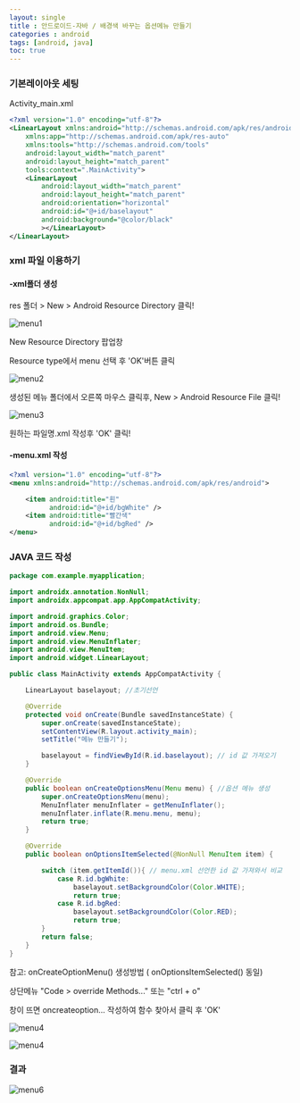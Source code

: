 ```yaml
---
layout: single
title : 안드로이드-자바 / 배경색 바꾸는 옵션메뉴 만들기 
categories : android
tags: [android, java]
toc: true
---
```


### 기본레이아웃 세팅

Activity_main.xml

~~~xml
<?xml version="1.0" encoding="utf-8"?>
<LinearLayout xmlns:android="http://schemas.android.com/apk/res/android"
    xmlns:app="http://schemas.android.com/apk/res-auto"
    xmlns:tools="http://schemas.android.com/tools"
    android:layout_width="match_parent"
    android:layout_height="match_parent"
    tools:context=".MainActivity">
    <LinearLayout
        android:layout_width="match_parent"
        android:layout_height="match_parent"
        android:orientation="horizontal"
        android:id="@+id/baselayout"
        android:background="@color/black"
        ></LinearLayout>
</LinearLayout>
~~~



### xml 파일 이용하기
#### -xml폴더 생성

res 폴더 > New > Android Resource Directory 클릭!

![menu1](../../images/2021-12-02-android/menu1.png)

New Resource Directory 팝업창 

Resource type에서 menu 선택 후 'OK'버튼 클릭

![menu2](../../images/2021-12-02-android/menu2.png)

생성된 메뉴 폴더에서 오른쪽 마우스 클릭후, New > Android Resource File 클릭! 

![menu3](../../images/2021-12-02-android/menu3.png)

원하는 파일명.xml 작성후 'OK' 클릭!

#### -menu.xml 작성

~~~xml
<?xml version="1.0" encoding="utf-8"?>
<menu xmlns:android="http://schemas.android.com/apk/res/android">

    <item android:title="흰"
          android:id="@+id/bgWhite" />
    <item android:title="빨간색"
          android:id="@+id/bgRed" />
</menu>
~~~




### JAVA 코드 작성

~~~java
package com.example.myapplication;

import androidx.annotation.NonNull;
import androidx.appcompat.app.AppCompatActivity;

import android.graphics.Color;
import android.os.Bundle;
import android.view.Menu;
import android.view.MenuInflater;
import android.view.MenuItem;
import android.widget.LinearLayout;

public class MainActivity extends AppCompatActivity {

    LinearLayout baselayout; //초기선언

    @Override
    protected void onCreate(Bundle savedInstanceState) {
        super.onCreate(savedInstanceState);
        setContentView(R.layout.activity_main);
        setTitle("메뉴 만들기");

        baselayout = findViewById(R.id.baselayout); // id 값 가져오기
    }

    @Override
    public boolean onCreateOptionsMenu(Menu menu) { //옵션 메뉴 생성
        super.onCreateOptionsMenu(menu);
        MenuInflater menuInflater = getMenuInflater();
        menuInflater.inflate(R.menu.menu, menu);
        return true;
    }

    @Override
    public boolean onOptionsItemSelected(@NonNull MenuItem item) {

        switch (item.getItemId()){ // menu.xml 선언한 id 값 가져와서 비교
            case R.id.bgWhite:
                baselayout.setBackgroundColor(Color.WHITE);
                return true;
            case R.id.bgRed:
                baselayout.setBackgroundColor(Color.RED);
                return true;
        }
        return false;
    }
}
~~~

참고: onCreateOptionMenu() 생성방법 ( onOptionsItemSelected() 동일)

상단메뉴 "Code > override Methods..." 또는 "ctrl + o"  

창이 뜨면 oncreateoption... 작성하여 함수 찾아서 클릭 후 'OK'  

![menu4](../../images/2021-12-02-android/menu4.png)

![menu4](../../images/2021-12-02-android/menu5.png)


### 결과

![menu6](../../images/2021-12-02-android/menu6.png)
